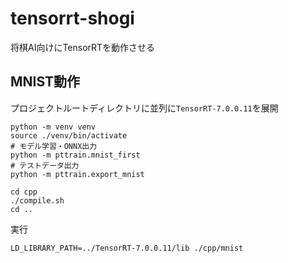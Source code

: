 # tensorrt-shogi
将棋AI向けにTensorRTを動作させる

## MNIST動作

プロジェクトルートディレクトリに並列に`TensorRT-7.0.0.11`を展開

```
python -m venv venv
source ./venv/bin/activate
# モデル学習・ONNX出力
python -m pttrain.mnist_first
# テストデータ出力
python -m pttrain.export_mnist
```

```
cd cpp
./compile.sh
cd ..
```

実行
```
LD_LIBRARY_PATH=../TensorRT-7.0.0.11/lib ./cpp/mnist
```
